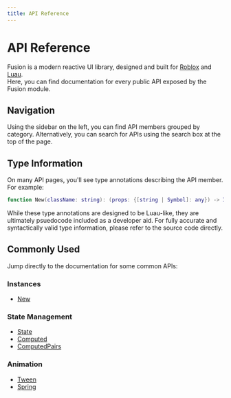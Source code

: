 ```yaml
---
title: API Reference
---
```


# API Reference

Fusion is a modern reactive UI library, designed and built for
[Roblox](https://developer.roblox.com/) and [Luau](https://luau-lang.org/).<br>
Here, you can find documentation for every public API exposed by the Fusion module.

## Navigation

Using the sidebar on the left, you can find API members grouped by category.
Alternatively, you can search for APIs using the search box at the top of the
page.

## Type Information

On many API pages, you'll see type annotations describing the API member. For
example:

```Lua
function New(className: string): (props: {[string | Symbol]: any}) -> Instance
```

While these type annotations are designed to be Luau-like, they are ultimately
psuedocode included as a developer aid. For fully accurate and syntactically
valid type information, please refer to the source code directly.

## Commonly Used

Jump directly to the documentation for some common APIs:

### Instances
- [New](api/new)

### State Management
- [State](api/state)
- [Computed](api/computed)
- [ComputedPairs](api/computedpairs)

### Animation
- [Tween](api/tween)
- [Spring](api/spring)